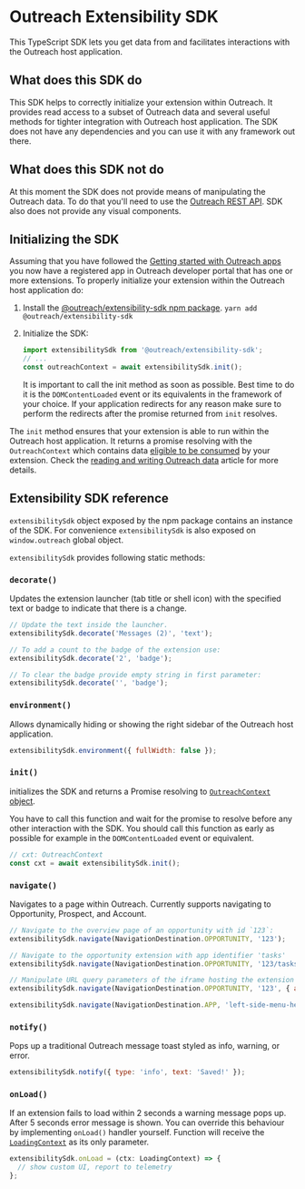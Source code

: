 # Outreach Extensibility SDK

This TypeScript SDK lets you get data from and facilitates interactions with the Outreach host application.

## What does this SDK do

This SDK helps to correctly initialize your extension within Outreach. It provides read access to a subset of Outreach
data and several useful methods for tighter integration with Outreach host application. The SDK does not have any
dependencies and you can use it with any framework out there.

## What does this SDK not do

At this moment the SDK does not provide means of manipulating the Outreach data. To do that you'll need to use the
[Outreach REST API](https://api.outreach.io/api/v2/docs). SDK also does not provide any visual components.

## Initializing the SDK

Assuming that you have followed the [Getting started with Outreach apps](quick-start-guide.md) you now have a registered app in Outreach
developer portal that has one or more extensions. To properly initialize your extension within the Outreach host
application do:

1. Install the [@outreach/extensibility-sdk npm package](https://www.npmjs.com/package/@outreach/extensibility-sdk).
   `yarn add @outreach/extensibility-sdk`
2. Initialize the SDK:

   ```typescript
   import extensibilitySdk from '@outreach/extensibility-sdk';
   // ...
   const outreachContext = await extensibilitySdk.init();
   ```

   It is important to call the init method as soon as possible. Best time to do it is the `DOMContentLoaded` event or
   its equivalents in the framework of your choice. If your application redirects for any reason make sure to perform
   the redirects after the promise returned from `init` resolves.

The `init` method ensures that your extension is able to run within the Outreach host application. It returns a promise
resolving with the `OutreachContext` which contains data
[eligible to be consumed](developer-portal.md#allowing-extensions-to-read-outreach-data) by your extension. Check the
[reading and writing Outreach data](reading-and-writing-outreach-data.md) article for more details.

## Extensibility SDK reference

`extensibilitySdk` object exposed by the npm package contains an instance of the SDK. For convenience `extensibilitySdk`
is also exposed on `window.outreach` global object.

`extensibilitySdk` provides following static methods:

### `decorate()`

Updates the extension launcher (tab title or shell icon) with the specified text or badge to indicate that there is a
change.

```javascript
// Update the text inside the launcher.
extensibilitySdk.decorate('Messages (2)', 'text');

// To add a count to the badge of the extension use:
extensibilitySdk.decorate('2', 'badge');

// To clear the badge provide empty string in first parameter:
extensibilitySdk.decorate('', 'badge');
```

### `environment()`

Allows dynamically hiding or showing the right sidebar of the Outreach host application.

```javascript
extensibilitySdk.environment({ fullWidth: false });
```

### `init()`

initializes the SDK and returns a Promise resolving to
[`OutreachContext` object](reading-and-writing-outreach-data.md#the-outreachcontext-object).

You have to call this function and wait for the promise to resolve before any other interaction with the SDK. You should
call this function as early as possible for example in the `DOMContentLoaded` event or equivalent.

```javascript
// cxt: OutreachContext
const cxt = await extensibilitySdk.init();
```

### `navigate()`

Navigates to a page within Outreach. Currently supports navigating to Opportunity, Prospect, and Account.

```javascript
// Navigate to the overview page of an opportunity with id `123`:
extensibilitySdk.navigate(NavigationDestination.OPPORTUNITY, '123');

// Navigate to the opportunity extension with app identifier 'tasks'
extensibilitySdk.navigate(NavigationDestination.OPPORTUNITY, '123/tasks');

// Manipulate URL query parameters of the iframe hosting the extension
extensibilitySdk.navigate(NavigationDestination.OPPORTUNITY, '123', { abc: '1', xyz: '2' });

extensibilitySdk.navigate(NavigationDestination.APP, 'left-side-menu-hello');
```

### `notify()`

Pops up a traditional Outreach message toast styled as info, warning, or error.

```javascript
extensibilitySdk.notify({ type: 'info', text: 'Saved!' });
```
<!---
### `enhanceTextEditor(html: string, subject?: string)`

For text editor extension. Allows you to place HTML content at the current cursor position in the rich text editor
and update the subject (optional).

Only works if the application is rendered as part of Text Editor Extension.

```javascript
extensibilitySdk.enhanceTextEditor("Hello!", "Welcome message");
```
-->

### `onLoad()`

If an extension fails to load within 2 seconds a warning message pops up. After 5 seconds error message is shown. You
can override this behaviour by implementing `onLoad()` handler yourself. Function will receive the
[`LoadingContext`](../src/context/LoadingContext.ts) as its only parameter.

```javascript
extensibilitySdk.onLoad = (ctx: LoadingContext) => {
  // show custom UI, report to telemetry
};
```
